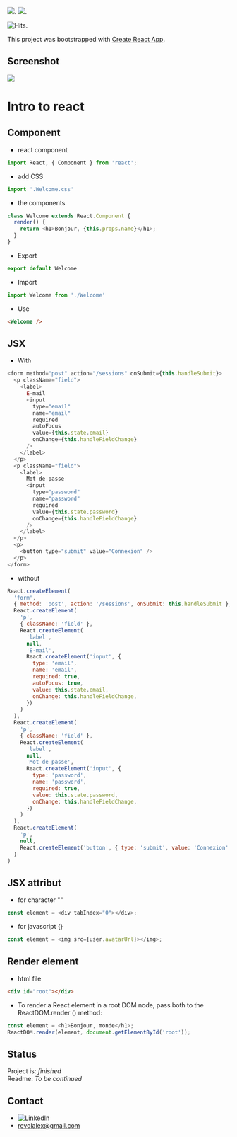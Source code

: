 ![](https://img.shields.io/badge/made%20with-React-blue?logo=react).
![](https://img.shields.io/badge/made%20with-node.js-success?logo=node.js).


<img src="https://hitcounter.pythonanywhere.com/count/tag.svg?url=https%3A%2F%2Fgithub.com%2Frevolalex%2FReact-Nasa-Picture-Of-The-Day" alt="Hits">.

This project was bootstrapped with [Create React App](https://github.com/facebook/create-react-app).

## Screenshot
<img src= "https://user-images.githubusercontent.com/56839789/95198177-16ff6280-07db-11eb-9176-93dd301a3ccb.gif">

# Intro to react

## Component

- react component
```js
import React, { Component } from 'react';
```

- add CSS

```js
import '.Welcome.css'
```

- the components

```js
class Welcome extends React.Component {
  render() {
    return <h1>Bonjour, {this.props.name}</h1>;
  }
}
```

- Export

```js
export default Welcome
```

- Import

```js
import Welcome from './Welcome'
```

- Use

```html
<Welcome />
```


## JSX

- With

```js
<form method="post" action="/sessions" onSubmit={this.handleSubmit}>
  <p className="field">
    <label>
      E-mail
      <input
        type="email"
        name="email"
        required
        autoFocus
        value={this.state.email}
        onChange={this.handleFieldChange}
      />
    </label>
  </p>
  <p className="field">
    <label>
      Mot de passe
      <input
        type="password"
        name="password"
        required
        value={this.state.password}
        onChange={this.handleFieldChange}
      />
    </label>
  </p>
  <p>
    <button type="submit" value="Connexion" />
  </p>
</form>
```

- without

```js
React.createElement(
  'form',
  { method: 'post', action: '/sessions', onSubmit: this.handleSubmit },
  React.createElement(
    'p',
    { className: 'field' },
    React.createElement(
      'label',
      null,
      'E-mail',
      React.createElement('input', {
        type: 'email',
        name: 'email',
        required: true,
        autoFocus: true,
        value: this.state.email,
        onChange: this.handleFieldChange,
      })
    )
  ),
  React.createElement(
    'p',
    { className: 'field' },
    React.createElement(
      'label',
      null,
      'Mot de passe',
      React.createElement('input', {
        type: 'password',
        name: 'password',
        required: true,
        value: this.state.password,
        onChange: this.handleFieldChange,
      })
    )
  ),
  React.createElement(
    'p',
    null,
    React.createElement('button', { type: 'submit', value: 'Connexion' })
  )
)
```

## JSX attribut

- for character ""

```js
const element = <div tabIndex="0"></div>;
```

- for javascript {}

```js
const element = <img src={user.avatarUrl}></img>;
```


## Render element

- html file

```html
<div id="root"></div>
```

- To render a React element in a root DOM node, pass both to the ReactDOM.render () method:

```js
const element = <h1>Bonjour, monde</h1>;
ReactDOM.render(element, document.getElementById('root'));
```









## Status
Project is:  _finished_
<br>
Readme:  _To be continued_


## Contact	
- [![LinkedIn][linkedin-shield]][linkedin-url] 	
- revolalex@gmail.com


<!-- MARKDOWN LINKS & IMAGES -->
<!-- https://www.markdownguide.org/basic-syntax/#reference-style-links -->
[linkedin-shield]: https://img.shields.io/badge/-LinkedIn-black.svg?style=flat-square&logo=linkedin&colorB=555
[linkedin-url]: https://www.linkedin.com/in/alexandre-rodrigueza/


